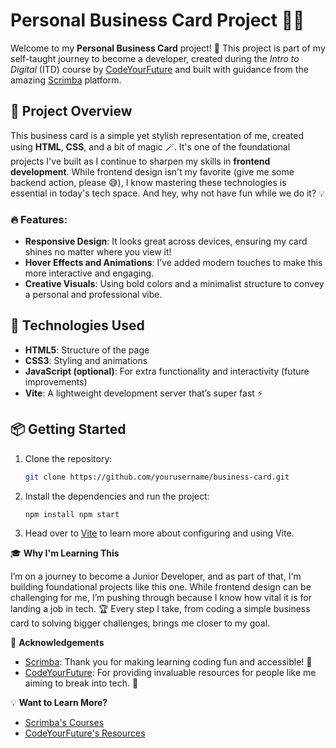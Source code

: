 # Personal Business Card Project 🚀💼

Welcome to my **Personal Business Card** project! 🎉 This project is part of my self-taught journey to become a developer, created during the *Intro to Digital* (ITD) course by [CodeYourFuture](https://github.com/CodeYourFuture) and built with guidance from the amazing [Scrimba](https://v2.scrimba.com/) platform. 

## 🚀 Project Overview

This business card is a simple yet stylish representation of me, created using **HTML**, **CSS**, and a bit of magic 🪄. It's one of the foundational projects I've built as I continue to sharpen my skills in **frontend development**. While frontend design isn't my favorite (give me some backend action, please 😅), I know mastering these technologies is essential in today's tech space. And hey, why not have fun while we do it? 💡

### 🔥 Features:
- **Responsive Design**: It looks great across devices, ensuring my card shines no matter where you view it!
- **Hover Effects and Animations**: I’ve added modern touches to make this more interactive and engaging.
- **Creative Visuals**: Using bold colors and a minimalist structure to convey a personal and professional vibe.

## 🔧 Technologies Used

- **HTML5**: Structure of the page
- **CSS3**: Styling and animations
- **JavaScript (optional)**: For extra functionality and interactivity (future improvements)
- **Vite**: A lightweight development server that’s super fast ⚡

## 📦 Getting Started

1. Clone the repository:
   ```bash
   git clone https://github.com/yourusername/business-card.git
2. Install the dependencies and run the project:
   ```bash
   npm install npm start
3. Head over to [Vite](https://vitejs.dev/) to learn more about configuring and using Vite.

🎓 **Why I'm Learning This**

I’m on a journey to become a Junior Developer, and as part of that, I'm building foundational projects like this one. While frontend design can be challenging for me, I’m pushing through because I know how vital it is for landing a job in tech. 🏆 Every step I take, from coding a simple business card to solving bigger challenges, brings me closer to my goal.

🤝 **Acknowledgements**

- [Scrimba](https://scrimba.com): Thank you for making learning coding fun and accessible! 💜
- [CodeYourFuture](https://codeyourfuture.io): For providing invaluable resources for people like me aiming to break into tech. 🌟

💡 **Want to Learn More?**

- [Scrimba's Courses](https://scrimba.com)
- [CodeYourFuture's Resources](https://codeyourfuture.io)
